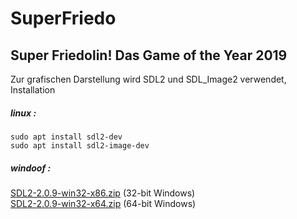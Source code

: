 # SuperFriedo
## Super Friedolin! Das Game of the Year 2019


Zur grafischen Darstellung wird SDL2 und SDL_Image2 verwendet, Installation 

##### linux : <br/>
```sudo apt install sdl2-dev```<br/>
```sudo apt install sdl2-image-dev```<br/>

##### windoof : <br/>
[SDL2-2.0.9-win32-x86.zip](https://www.libsdl.org/release/SDL2-2.0.9-win32-x86.zip) (32-bit Windows)<br/>
[SDL2-2.0.9-win32-x64.zip](https://www.libsdl.org/release/SDL2-2.0.9-win32-x64.zip) (64-bit Windows)<br/>
